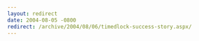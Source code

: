 ```yaml
---
layout: redirect
date: 2004-08-05 -0800
redirect: /archive/2004/08/06/timedlock-success-story.aspx/
---
```

